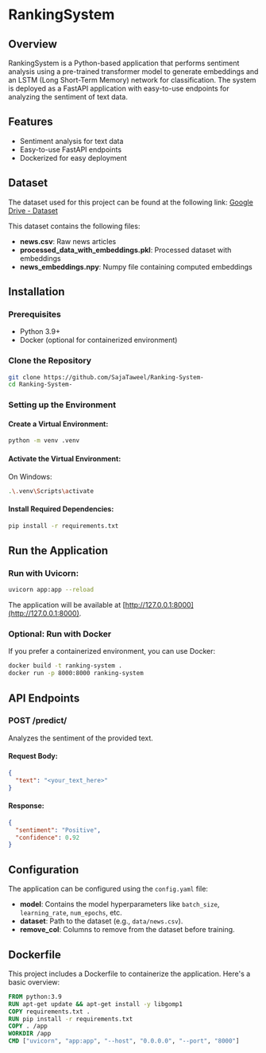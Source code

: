 # RankingSystem

## Overview
RankingSystem is a Python-based application that performs sentiment analysis using a pre-trained transformer model to generate embeddings and an LSTM (Long Short-Term Memory) network for classification. The system is deployed as a FastAPI application with easy-to-use endpoints for analyzing the sentiment of text data.
## Features
- Sentiment analysis for text data
- Easy-to-use FastAPI endpoints
- Dockerized for easy deployment

## Dataset
The dataset used for this project can be found at the following link:
[Google Drive - Dataset](https://drive.google.com/drive/folders/1nUDEJy4wWoOlqggzsvTbOmQwmBv59Oml?usp=sharing)

This dataset contains the following files:
- **news.csv**: Raw news articles
- **processed_data_with_embeddings.pkl**: Processed dataset with embeddings
- **news_embeddings.npy**: Numpy file containing computed embeddings

## Installation

### Prerequisites
- Python 3.9+
- Docker (optional for containerized environment)

### Clone the Repository
```bash
git clone https://github.com/SajaTaweel/Ranking-System-
cd Ranking-System-
```

### Setting up the Environment
#### Create a Virtual Environment:
```bash
python -m venv .venv
```

#### Activate the Virtual Environment:
On Windows:
```bash
.\.venv\Scripts\activate
```

#### Install Required Dependencies:
```bash
pip install -r requirements.txt
```

## Run the Application

### Run with Uvicorn:
```bash
uvicorn app:app --reload
```
The application will be available at [http://127.0.0.1:8000](http://127.0.0.1:8000).

### Optional: Run with Docker
If you prefer a containerized environment, you can use Docker:
```bash
docker build -t ranking-system .
docker run -p 8000:8000 ranking-system
```

## API Endpoints
### **POST /predict/**
Analyzes the sentiment of the provided text.

#### **Request Body:**
```json
{
  "text": "<your_text_here>"
}
```

#### **Response:**
```json
{
  "sentiment": "Positive",
  "confidence": 0.92
}
```

## Configuration
The application can be configured using the `config.yaml` file:
- **model**: Contains the model hyperparameters like `batch_size`, `learning_rate`, `num_epochs`, etc.
- **dataset**: Path to the dataset (e.g., `data/news.csv`).
- **remove_col**: Columns to remove from the dataset before training.

## Dockerfile
This project includes a Dockerfile to containerize the application. Here's a basic overview:
```dockerfile
FROM python:3.9
RUN apt-get update && apt-get install -y libgomp1
COPY requirements.txt .
RUN pip install -r requirements.txt
COPY . /app
WORKDIR /app
CMD ["uvicorn", "app:app", "--host", "0.0.0.0", "--port", "8000"]
```


